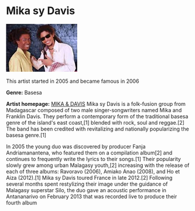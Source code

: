 # Mika sy Davis

![alt text](MIKA.jpg)

This artist started in 2005 and became famous in 2006

**Genre:** Basesa

**Artist homepage:** [MIKA & DAVIS](https://web.facebook.com/mikasydavis/?_rdc=1&_rdr) Mika sy Davis is a folk-fusion group from Madagascar composed of two male singer-songwriters named Mika and Franklin Davis. They perform a contemporary form of the traditional basesa genre of the island's east coast,[1] blended with rock, soul and reggae.[2] The band has been credited with revitalizing and nationally popularizing the basesa genre.[1]

In 2005 the young duo was discovered by producer Fanja Andriamanantena, who featured them on a compilation album[2] and continues to frequently write the lyrics to their songs.[1] Their popularity slowly grew among urban Malagasy youth,[2] increasing with the release of each of three albums: Ravoravo (2006), Amiako Anao (2008), and Ho et Aiza (2012).[1] Mika sy Davis toured France in late 2012.[2] Following several months spent restylizing their image under the guidance of Malagasy superstar Silo, the duo gave an acoustic performance in Antananarivo on February 2013 that was recorded live to produce their fourth album
